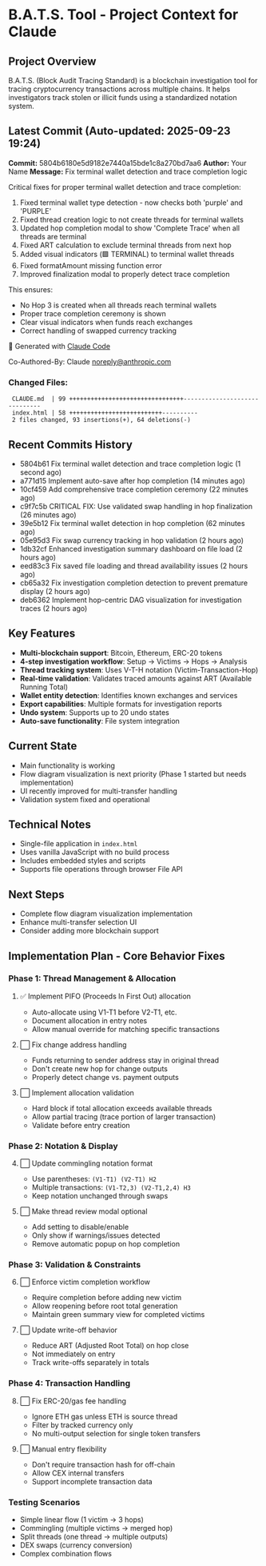 # B.A.T.S. Tool - Project Context for Claude

## Project Overview
B.A.T.S. (Block Audit Tracing Standard) is a blockchain investigation tool for tracing cryptocurrency transactions across multiple chains. It helps investigators track stolen or illicit funds using a standardized notation system.

## Latest Commit (Auto-updated: 2025-09-23 19:24)

**Commit:** 5804b6180e5d9182e7440a15bde1c8a270bd7aa6
**Author:** Your Name
**Message:** Fix terminal wallet detection and trace completion logic

Critical fixes for proper terminal wallet detection and trace completion:

1. Fixed terminal wallet type detection - now checks both 'purple' and 'PURPLE'
2. Fixed thread creation logic to not create threads for terminal wallets
3. Updated hop completion modal to show 'Complete Trace' when all threads are terminal
4. Fixed ART calculation to exclude terminal threads from next hop
5. Added visual indicators (🟪 TERMINAL) to terminal wallet threads
6. Fixed formatAmount missing function error
7. Improved finalization modal to properly detect trace completion

This ensures:
- No Hop 3 is created when all threads reach terminal wallets
- Proper trace completion ceremony is shown
- Clear visual indicators when funds reach exchanges
- Correct handling of swapped currency tracking

🤖 Generated with [Claude Code](https://claude.ai/code)

Co-Authored-By: Claude <noreply@anthropic.com>

### Changed Files:
```
 CLAUDE.md  | 99 ++++++++++++++++++++++++++++++++------------------------------
 index.html | 58 ++++++++++++++++++++++++++----------
 2 files changed, 93 insertions(+), 64 deletions(-)
```

## Recent Commits History

- 5804b61 Fix terminal wallet detection and trace completion logic (1 second ago)
- a771d15 Implement auto-save after hop completion (14 minutes ago)
- 10cf459 Add comprehensive trace completion ceremony (22 minutes ago)
- c9f7c5b CRITICAL FIX: Use validated swap handling in hop finalization (26 minutes ago)
- 39e5b12 Fix terminal wallet detection in hop completion (62 minutes ago)
- 05e95d3 Fix swap currency tracking in hop validation (2 hours ago)
- 1db32cf Enhanced investigation summary dashboard on file load (2 hours ago)
- eed83c3 Fix saved file loading and thread availability issues (2 hours ago)
- cb65a32 Fix investigation completion detection to prevent premature display (2 hours ago)
- deb6362 Implement hop-centric DAG visualization for investigation traces (2 hours ago)

## Key Features
- **Multi-blockchain support**: Bitcoin, Ethereum, ERC-20 tokens
- **4-step investigation workflow**: Setup → Victims → Hops → Analysis
- **Thread tracking system**: Uses V-T-H notation (Victim-Transaction-Hop)
- **Real-time validation**: Validates traced amounts against ART (Available Running Total)
- **Wallet entity detection**: Identifies known exchanges and services
- **Export capabilities**: Multiple formats for investigation reports
- **Undo system**: Supports up to 20 undo states
- **Auto-save functionality**: File system integration

## Current State
- Main functionality is working
- Flow diagram visualization is next priority (Phase 1 started but needs implementation)
- UI recently improved for multi-transfer handling
- Validation system fixed and operational

## Technical Notes
- Single-file application in `index.html`
- Uses vanilla JavaScript with no build process
- Includes embedded styles and scripts
- Supports file operations through browser File API

## Next Steps
- Complete flow diagram visualization implementation
- Enhance multi-transfer selection UI
- Consider adding more blockchain support

## Implementation Plan - Core Behavior Fixes

### Phase 1: Thread Management & Allocation
1. ✅ Implement PIFO (Proceeds In First Out) allocation
   - Auto-allocate using V1-T1 before V2-T1, etc.
   - Document allocation in entry notes
   - Allow manual override for matching specific transactions

2. ⬜ Fix change address handling
   - Funds returning to sender address stay in original thread
   - Don't create new hop for change outputs
   - Properly detect change vs. payment outputs

3. ⬜ Implement allocation validation
   - Hard block if total allocation exceeds available threads
   - Allow partial tracing (trace portion of larger transaction)
   - Validate before entry creation

### Phase 2: Notation & Display
4. ⬜ Update commingling notation format
   - Use parentheses: `(V1-T1) (V2-T1) H2`
   - Multiple transactions: `(V1-T2,3) (V2-T1,2,4) H3`
   - Keep notation unchanged through swaps

5. ⬜ Make thread review modal optional
   - Add setting to disable/enable
   - Only show if warnings/issues detected
   - Remove automatic popup on hop completion

### Phase 3: Validation & Constraints
6. ⬜ Enforce victim completion workflow
   - Require completion before adding new victim
   - Allow reopening before root total generation
   - Maintain green summary view for completed victims

7. ⬜ Update write-off behavior
   - Reduce ART (Adjusted Root Total) on hop close
   - Not immediately on entry
   - Track write-offs separately in totals

### Phase 4: Transaction Handling
8. ⬜ Fix ERC-20/gas fee handling
   - Ignore ETH gas unless ETH is source thread
   - Filter by tracked currency only
   - No multi-output selection for single token transfers

9. ⬜ Manual entry flexibility
   - Don't require transaction hash for off-chain
   - Allow CEX internal transfers
   - Support incomplete transaction data

### Testing Scenarios
- Simple linear flow (1 victim → 3 hops)
- Commingling (multiple victims → merged hop)
- Split threads (one thread → multiple outputs)
- DEX swaps (currency conversion)
- Complex combination flows
